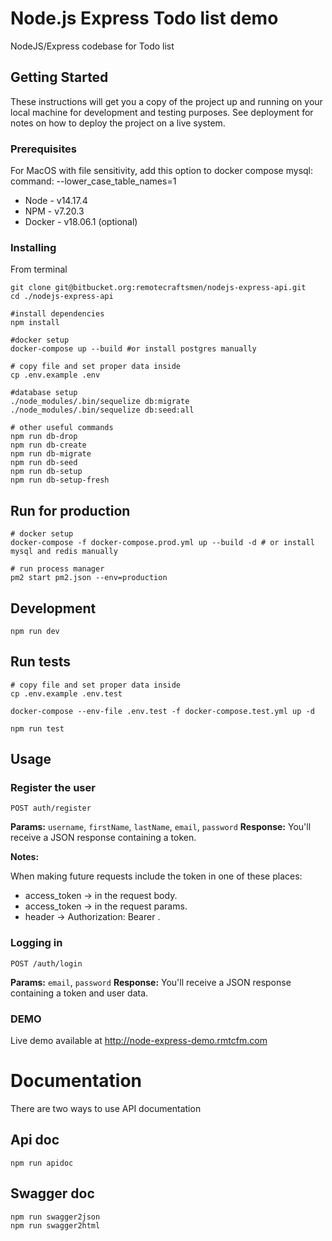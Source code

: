 # Node.js Express Todo list demo

NodeJS/Express codebase for Todo list

## Getting Started

These instructions will get you a copy of the project up and running on your local machine for development and testing purposes. See deployment for notes on how to deploy the project on a live system.

### Prerequisites

For MacOS with file sensitivity, add this option to docker compose mysql: command: --lower_case_table_names=1

-   Node - v14.17.4
-   NPM - v7.20.3
-   Docker - v18.06.1 (optional)

### Installing

From terminal

```
git clone git@bitbucket.org:remotecraftsmen/nodejs-express-api.git
cd ./nodejs-express-api

#install dependencies
npm install

#docker setup
docker-compose up --build #or install postgres manually

# copy file and set proper data inside
cp .env.example .env

#database setup
./node_modules/.bin/sequelize db:migrate
./node_modules/.bin/sequelize db:seed:all

# other useful commands
npm run db-drop
npm run db-create
npm run db-migrate
npm run db-seed
npm run db-setup
npm run db-setup-fresh
```

## Run for production

```
# docker setup
docker-compose -f docker-compose.prod.yml up --build -d # or install mysql and redis manually

# run process manager
pm2 start pm2.json --env=production
```

## Development

```
npm run dev
```

## Run tests

```
# copy file and set proper data inside
cp .env.example .env.test

docker-compose --env-file .env.test -f docker-compose.test.yml up -d

npm run test
```

## Usage

### Register the user

`POST auth/register`

**Params:** `username`, `firstName`, `lastName`, `email`, `password` **Response:** You'll receive a JSON response containing a token.

**Notes:**

When making future requests include the token in one of these places:

-   access_token -> in the request body.
-   access_token -> in the request params.
-   header -> Authorization: Bearer <token>.

### Logging in

`POST /auth/login`

**Params:** `email`, `password` **Response:** You'll receive a JSON response containing a token and user data.

### DEMO

Live demo available at http://node-express-demo.rmtcfm.com

# Documentation

There are two ways to use API documentation

## Api doc

```
npm run apidoc
```

## Swagger doc

```
npm run swagger2json
npm run swagger2html
```
